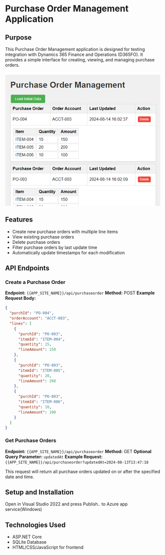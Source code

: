 ﻿# Purchase Order Management Application

## Purpose
This Purchase Order Management application is designed for testing integration with Dynamics 365 Finance and Operations (D365FO). It provides a simple interface for creating, viewing, and managing purchase orders.

![Purchase Order Management Interface](Assets/PurchaseOrderManagementInterface.png)

## Features
- Create new purchase orders with multiple line items
- View existing purchase orders
- Delete purchase orders
- Filter purchase orders by last update time
- Automatically update timestamps for each modification

## API Endpoints

### Create a Purchase Order
**Endpoint:** `{{APP_SITE_NAME}}/api/purchaseorder`
**Method:** POST
**Example Request Body:**
```json
{
  "purchId": "PO-004",
  "orderAccount": "ACCT-003",
  "lines": [
    {
      "purchId": "PO-003",
      "itemId": "ITEM-004",
      "quantity": 15,
      "lineAmount": 150
    },
    {
      "purchId": "PO-003",
      "itemId": "ITEM-005",
      "quantity": 20,
      "lineAmount": 200
    },
    {
      "purchId": "PO-003",
      "itemId": "ITEM-006",
      "quantity": 10,
      "lineAmount": 100
    }
  ]
}
```

### Get Purchase Orders
**Endpoint:** `{{APP_SITE_NAME}}/api/purchaseorder`
**Method:** GET
**Optional Query Parameter:** `updatedAt`
**Example Request:** `{{APP_SITE_NAME}}/api/purchaseorder?updatedAt=2024-08-13T13:47:18`

This request will return all purchase orders updated on or after the specified date and time.

## Setup and Installation
Open in Visual Studio 2022 and press Publish.. to Azure app service(Windows) 

## Technologies Used
- ASP.NET Core
- SQLite Database
- HTML/CSS/JavaScript for frontend
